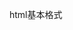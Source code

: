 html基本格式

<!DOCTYPE html>
<html>
  <head>
    <title>Page Title</title>
  </head>
  
  <body>
    
  </body>
</html>
